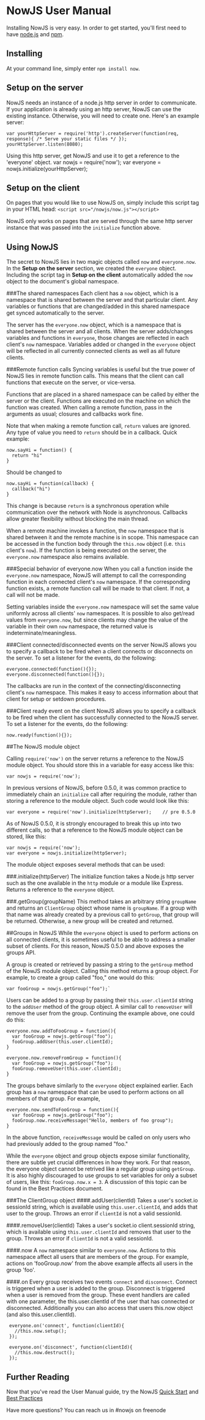 NowJS User Manual
==============
Installing NowJS is very easy. In order to get started, you'll first need to have [node.js](http://nodejs.org) and [npm](http://npmjs.org/). 

Installing
-------------------
At your command line, simply enter `npm install now`.

Setup on the server
-------------------
NowJS needs an instance of a node.js http server in order to communicate. If your application is already using an http server, NowJS can use the existing instance. Otherwise, you will need to create one. Here's an example server:

    var yourHttpServer = require('http').createServer(function(req, response){ /* Serve your static files */ });
    yourHttpServer.listen(8080);

Using this http server, get NowJS and use it to get a reference to the 'everyone' object.
    var nowjs = require('now');
    var everyone = nowjs.initialize(yourHttpServer);

Setup on the client
-------------------
On pages that you would like to use NowJS on, simply include this script tag in your HTML head:
`<script src="/nowjs/now.js"></script>`

NowJS only works on pages that are served through the same http server instance that was passed into the `initialize` function above.

Using NowJS
-------------------
The secret to NowJS lies in two magic objects called `now` and `everyone.now`. In the **Setup on the server** section, we created the `everyone` object. Including the script tag in **Setup on the client** automatically added the `now` object to the document's global namespace.

###The shared namespaces
Each client has a `now` object, which is a namespace that is shared between the server and that particular client. Any variables or functions that are changed/added in this shared namespace get synced automatically to the server.

The server has the `everyone.now` object, which is a namespace that is shared between the server and all clients. When the server adds/changes variables and functions in `everyone`, those changes are reflected in each client's `now` namespace. Variables added or changed in the `everyone` object will be reflected in all currently connected clients as well as all future clients.

###Remote function calls
Syncing variables is useful but the true power of NowJS lies in remote function calls. This means that the client can call functions that execute on the server, or vice-versa.

Functions that are placed in a shared namespace can be called by either the server or the client. Functions are executed on the machine on which the function was created. When calling a remote function, pass in the arguments as usual; closures and callbacks work fine. 

Note that when making a remote function call, `return` values are ignored. Any type of value you need to `return` should be in a callback. 
Quick example:

    now.sayHi = function() {
      return "hi"
    }
Should be changed to

    now.sayHi = function(callback) {
      callback("hi")
    }

This change is because `return` is a synchronous operation while communication over the network with Node is asynchronous. Callbacks allow greater flexibility without blocking the main thread.

When a remote machine invokes a function, the `now` namespace that is shared between it and the remote machine is in scope. This namespace can be accessed in the function body through the `this.now` object (i.e. `this` client's `now`). If the function is being executed on the server, the `everyone.now` namespace also remains available.

###Special behavior of everyone.now
When you call a function inside the `everyone.now` namespace, NowJS will attempt to call the corresponding function in each connected client's `now` namespace. If the corresponding function exists, a remote function call will be made to that client. If not, a call will not be made.

Setting variables inside the `everyone.now` namespace will set the same value uniformly across all clients' `now` namespaces. It is possible to also get/read values from `everyone.now`, but since clients may change the value of the variable in their own `now` namespace, the returned value is indeterminate/meaningless.

###Client connected/disconnected events on the server
NowJS allows you to specify a callback to be fired when a client connects or disconnects on the server. To set a listener for the events, do the following:

    everyone.connected(function(){});
    everyone.disconnected(function(){});

The callbacks are run in the context of the connecting/disconnecting client's `now` namespace. This makes it easy to access information about that client for setup or setdown procedures.

###Client ready event on the client
NowJS allows you to specify a callback to be fired when the client has successfully connected to the NowJS server. To set a listener for the events, do the following:

    now.ready(function(){});
    
##The NowJS module object

Calling `require('now')` on the server returns a reference to the NowJS module object. You should store this in a variable for easy access like this:
    
    var nowjs = require('now');
    
In previous versions of NowJS, before 0.5.0, it was common practice to immediately chain an `initialize` call after requiring the module, rather than storing a reference to the module object. Such code would look like this:

    var everyone = require('now').initialize(httpServer);    // pre 0.5.0

As of NowJS 0.5.0, it is strongly encouraged to break this up into two different calls, so that a reference to the NowJS module object can be stored, like this:

    var nowjs = require('now');
    var everyone = nowjs.initialize(httpServer);

The module object exposes several methods that can be used:

###.initialize(httpServer)
The initialize function takes a Node.js http server such as the one available in the `http` module or a module like Express.
Returns a reference to the `everyone` object.

###.getGroup(groupName)
This method takes an arbitrary string `groupName` and returns an `ClientGroup` object whose name is `groupName`. If a group with that name was already created by a previous call to `getGroup`, that group will be returned. Otherwise, a new group will be created and returned.

<a name="groups"></a>
##Groups in NowJS
While the `everyone` object is used to perform actions on all connected clients, it is sometimes useful to be able to address a smaller subset of clients. For this reason, NowJS 0.5.0 and above exposes the groups API.

A group is created or retrieved by passing a string to the `getGroup` method of the NowJS module object. Calling this method returns a group object. For example, to create a group called "foo," one would do this:

    var fooGroup = nowjs.getGroup("foo");`

Users can be added to a group by passing their `this.user.clientId` string to the `addUser` method of the group object. A similar call to `removeUser` will remove the user from the group. Continuing the example above, one could do this:

    everyone.now.addToFooGroup = function(){
      var fooGroup = nowjs.getGroup("foo");
      fooGroup.addUser(this.user.clientId);
    }
    
    everyone.now.removeFromGroup = function(){
      var fooGroup = nowjs.getGroup("foo");
      fooGroup.removeUser(this.user.clientId);
    }

The groups behave similarly to the `everyone` object explained earlier. Each group has a `now` namespace that can be used to perform actions on all members of that group. For example,

    everyone.now.sendToFooGroup = function(){
      var fooGroup = nowjs.getGroup("foo");
      fooGroup.now.receiveMessage("Hello, members of foo group");
    }

In the above function, `receiveMessage` would be called on only users who had previously added to the group named "foo."

While the `everyone` object and group objects expose similar functionality, there are subtle yet crucial differences in how they work. For that reason, the everyone object cannot be retrived like a regular group using `getGroup`.
It is also highly discouraged to use groups to set variables for only a subset of users, like this: `fooGroup.now.x = 3`. A discussion of this topic can be found in the Best Practices document.

###The ClientGroup object
####.addUser(clientId)
Takes a user's socket.io sessionId string, which is available using `this.user.clientId`, and adds that user to the group. Throws an error if `clientId` is not a valid sessionId.

####.removeUser(clientId)
Takes a user's socket.io client.sessionId string, which is available using `this.user.clientId` and removes that user to the group. Throws an error if `clientId` is not a valid sessionId.

####.now
A `now` namespace similar to `everyone.now`. Actions to this namespace affect all users that are members of the group. For example, actions on 'fooGroup.now' from the above example affects all users in the group 'foo'.

####.on
Every group receives two events `connect` and `disconnect`. Connect is triggered when a user is added to the group. Disconnect is triggered when a user is removed from the group. These event handlers are called with one parameter, the this.user.clientId of the user that has connected or disconnected. Additionally you can also access that users this.now object (and also this.user.clientId).

     everyone.on('connect', function(clientId){
       //this.now.setup();
     });
    
     everyone.on('disconnect', function(clientId){
       //this.now.destruct();
     });

Further Reading
----------------------
Now that you've read the User Manual guide, try the NowJS [Quick Start](http://nowjs.com/guide) and [Best Practices](http://nowjs.com/bestpractices)

Have more questions? You can reach us in #nowjs on freenode